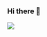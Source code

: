 ### Hi there 👋

<!--
**Peanut1120/peanut1120** is a ✨ _special_ ✨ repository because its `README.md` (this file) appears on your GitHub profile.

Here are some ideas to get you started:

- 🔭 I’m currently working on discord obfuscation tools bot
- 🌱 I’m currently learning node.js
- 🤔 I’m looking for help with node.js
- 📫 How to reach me: Discord: Peanut#1120
-->

<a href="https://github.com/anuraghazra/github-readme-stats">
  <img align="center" src="https://github-readme-stats.vercel.app/api/pin/?username=anuraghazra&repo=github-readme-stats" />
</a>
